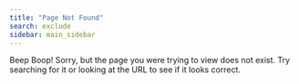 ```yaml
---
title: "Page Not Found"
search: exclude
sidebar: main_sidebar
---  
```


Beep Boop! Sorry, but the page you were trying to view does not exist. Try searching for it or looking at the URL to see if it looks correct.
